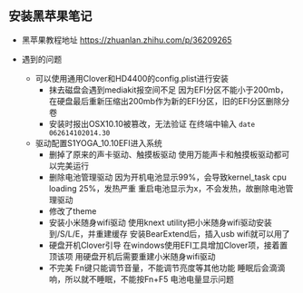  ## 安装黑苹果笔记

+ 黑苹果教程地址 https://zhuanlan.zhihu.com/p/36209265

+ 遇到的问题
    + 可以使用通用Clover和HD4400的config.plist进行安装
        + 抹去磁盘会遇到mediakit报空间不足
        因为EFI分区不能小于200mb，在硬盘最后重新压缩出200mb作为新的EFI分区，旧的EFI分区删除分卷
        + 安装时报出OSX10.10被篡改，无法验证
        在终端中输入
        `date 062614102014.30`
    + 驱动配置S1YOGA_10.10EFI进入系统
        + 删掉了原来的声卡驱动、触摸板驱动
        使用万能声卡和触摸板驱动都可以完美运行
        + 删除电池管理驱动
        因为开机电池显示99%，会导致kernel_task cpu loading 25%，发热严重
        重启电池显示为x，不会发热，故删除电池管理驱动
        + 修改了theme
        + 安装小米随身wifi驱动
        使用knext utility把小米随身wifi驱动安装到/S/L/E，并重建缓存
        安装BearExtend后，插入usb wifi就可以用了
        + 硬盘开机Clover引导
        在windows使用EFI工具增加Clover项，接着置顶该项
        用硬盘开机后需要重建小米随身wifi驱动
        + 不完美
        Fn键只能调节音量，不能调节亮度等其他功能
        睡眠后会滴滴响，所以就不睡眠，不能按Fn+F5
        电池电量显示问题
